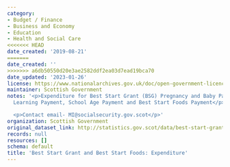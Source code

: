 ```yaml
---
category:
- Budget / Finance
- Business and Economy
- Education
- Health and Social Care
<<<<<<< HEAD
date_created: '2019-08-21'
=======
date_created: ''
>>>>>>> a6db50550d20e3ae2582ddf2ea03d7ead19bca70
date_updated: '2023-01-26'
license: https://www.nationalarchives.gov.uk/doc/open-government-licence/version/3/
maintainer: Scottish Government
notes: '<p>Expenditure for Best Start Grant (BSG) Pregnancy and Baby Payment, Early
  Learning Payment, School Age Payment and Best Start Foods Payment</p>

  <p>Contact email- MI@socialsecurity.gov.scot</p>'
organization: Scottish Government
original_dataset_link: http://statistics.gov.scot/data/best-start-grant-expenditure
records: null
resources: []
schema: default
title: 'Best Start Grant and Best Start Foods: Expenditure'
---
```

